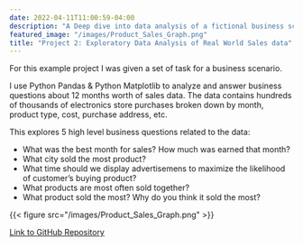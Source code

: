 ```yaml
---
date: 2022-04-11T11:00:59-04:00
description: "A Deep dive into data analysis of a fictional business scenario."
featured_image: "/images/Product_Sales_Graph.png"
title: "Project 2: Exploratory Data Analysis of Real World Sales data"
---
```


For this example project I was given a set of task for a business scenario. 

I use Python Pandas & Python Matplotlib to analyze and answer business questions about 12 months worth of sales data. The data contains hundreds of thousands of electronics store purchases broken down by month, product type, cost, purchase address, etc.

This explores 5 high level business questions related to the data: 
* What was the best month for sales? How much was earned that month?
* What city sold the most product?
* What time should we display advertisemens to maximize the likelihood of customer’s buying product?
* What products are most often sold together?
* What product sold the most? Why do you think it sold the most?


{{< figure src="/images/Product_Sales_Graph.png" >}}

[Link to GitHub Repository](https://github.com/JADEV07/Data-Analysis-Portfolio/blob/main/EDA%20/Sales%20Data%20Analysis/SalesAnalysis/Electronic%20Store%20Sales%20Analysis.ipynb)
